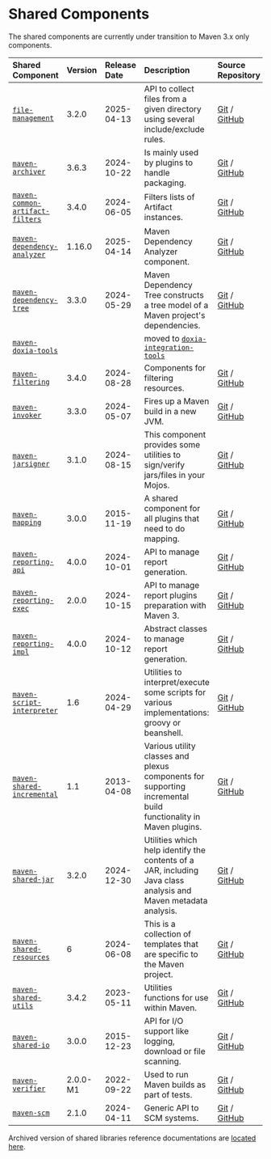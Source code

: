 <!-- Licensed to the Apache Software Foundation (ASF) under one-->
<!-- or more contributor license agreements.  See the NOTICE file-->
<!-- distributed with this work for additional information-->
<!-- regarding copyright ownership.  The ASF licenses this file-->
<!-- to you under the Apache License, Version 2.0 (the-->
<!-- "License"); you may not use this file except in compliance-->
<!-- with the License.  You may obtain a copy of the License at-->
<!---->
<!--   http://www.apache.org/licenses/LICENSE-2.0-->
<!---->
<!-- Unless required by applicable law or agreed to in writing,-->
<!-- software distributed under the License is distributed on an-->
<!-- "AS IS" BASIS, WITHOUT WARRANTIES OR CONDITIONS OF ANY-->
<!-- KIND, either express or implied.  See the License for the-->
<!-- specific language governing permissions and limitations-->
<!-- under the License.-->
<!-- NOTE: For help with the syntax of this file, see:-->
<!-- https://maven.apache.org/doxia/references/apt-format.html-->

# Shared Components

The shared components are currently under transition to Maven 3.x only components.

| **Shared Component**                                                       | **Version** | **Release Date** | **Description**                                                                                                 | **Source Repository**                                                                                                                             | **Issue Tracking**                                                              |
|:---------------------------------------------------------------------------|:------------|:-----------------|:----------------------------------------------------------------------------------------------------------------|:--------------------------------------------------------------------------------------------------------------------------------------------------|:--------------------------------------------------------------------------------|
| [ `file-management`](/shared/file-management/)                             | 3.2.0       | 2025-04-13       | API to collect files from a given directory using several include/exclude rules.                                | [Git](https://gitbox.apache.org/repos/asf/maven-file-management.git) / [GitHub](https://github.com/apache/maven-file-management/)                 | [GitHub Issues](https://github.com/apache/maven-file-management/issues)         |
| [ `maven-archiver`](/shared/maven-archiver/)                               | 3.6.3       | 2024-10-22       | Is mainly used by plugins to handle packaging.                                                                  | [Git](https://gitbox.apache.org/repos/asf/maven-archiver.git) / [GitHub](https://github.com/apache/maven-archiver/)                               | [GitHub Issues](https://github.com/apache/maven-archiver/issues)                |
| [ `maven-common-artifact-filters`](/shared/maven-common-artifact-filters/) | 3.4.0       | 2024-06-05       | Filters lists of Artifact instances.                                                                            | [Git](https://gitbox.apache.org/repos/asf/maven-common-artifact-filters.git) / [GitHub](https://github.com/apache/maven-common-artifact-filters/) | [GitHub Issues](https://github.com/apache/maven-common-artifact-filters/issues) |
| [ `maven-dependency-analyzer`](/shared/maven-dependency-analyzer/)         | 1.16.0      | 2025-04-14       | Maven Dependency Analyzer component.                                                                            | [Git](https://gitbox.apache.org/repos/asf/maven-dependency-analyzer.git) / [GitHub](https://github.com/apache/maven-dependency-analyzer/)         | [GitHub Issues](https://github.com/apache/maven-dependency-analyzer/issues)     |
| [ `maven-dependency-tree`](/shared/maven-dependency-tree/)                 | 3.3.0       | 2024-05-29       | Maven Dependency Tree constructs a tree model of a Maven project&apos;s dependencies.                           | [Git](https://gitbox.apache.org/repos/asf/maven-dependency-tree.git) / [GitHub](https://github.com/apache/maven-dependency-tree/)                 | [GitHub Issues](https://github.com/apache/maven-dependency-tree/issues)         |
| [ `maven-doxia-tools`](/doxia/doxia-sitetools/doxia-integration-tools/)    |                               || moved to [ `doxia-integration-tools`](/doxia/doxia-sitetools/doxia-integration-tools/)                                                                                                                                                                             ||                                                                                 |
| [ `maven-filtering`](/shared/maven-filtering/)                             | 3.4.0       | 2024-08-28       | Components for filtering resources.                                                                             | [Git](https://gitbox.apache.org/repos/asf/maven-filtering.git) / [GitHub](https://github.com/apache/maven-filtering/)                             | [GitHub Issues](https://github.com/apache/maven-filtering/issues)               |
| [ `maven-invoker`](/shared/maven-invoker/)                                 | 3.3.0       | 2024-05-07       | Fires up a Maven build in a new JVM.                                                                            | [Git](https://gitbox.apache.org/repos/asf/maven-invoker.git) / [GitHub](https://github.com/apache/maven-invoker/)                                 | [GitHub Issues](https://github.com/apache/maven-invoker/issues)                 |
| [ `maven-jarsigner`](/shared/maven-jarsigner/)                             | 3.1.0       | 2024-08-15       | This component provides some utilities to sign/verify jars/files in your Mojos.                                 | [Git](https://gitbox.apache.org/repos/asf/maven-jarsigner.git) / [GitHub](https://github.com/apache/maven-jarsigner/)                             | [GitHub Issues](https://github.com/apache/maven-jarsigner/issues)               |
| [ `maven-mapping`](/shared/maven-mapping/)                                 | 3.0.0       | 2015-11-19       | A shared component for all plugins that need to do mapping.                                                     | [Git](https://gitbox.apache.org/repos/asf/maven-mapping.git) / [GitHub](https://github.com/apache/maven-mapping/)                                 | [GitHub Issues](https://github.com/apache/maven-mapping/issues)                 |
| [ `maven-reporting-api`](/shared/maven-reporting-api/)                     | 4.0.0       | 2024-10-01       | API to manage report generation.                                                                                | [Git](https://gitbox.apache.org/repos/asf/maven-reporting-api.git) / [GitHub](https://github.com/apache/maven-reporting-api/)                     | [GitHub Issues](https://github.com/apache/maven-reporting-api/issues)           |
| [ `maven-reporting-exec`](/shared/maven-reporting-exec/)                   | 2.0.0       | 2024-10-15       | API to manage report plugins preparation with Maven 3\.                                                         | [Git](https://gitbox.apache.org/repos/asf/maven-reporting-exec.git) / [GitHub](https://github.com/apache/maven-reporting-exec/)                   | [GitHub Issues](https://github.com/apache/maven-reporting-exec/issues)          |
| [ `maven-reporting-impl`](/shared/maven-reporting-impl/)                   | 4.0.0       | 2024-10-12       | Abstract classes to manage report generation.                                                                   | [Git](https://gitbox.apache.org/repos/asf/maven-reporting-impl.git) / [GitHub](https://github.com/apache/maven-reporting-impl/)                   | [GitHub Issues](https://github.com/apache/maven-reporting-impl/issues)          |
| [ `maven-script-interpreter`](/shared/maven-script-interpreter/)           | 1.6         | 2024-04-29       | Utilities to interpret/execute some scripts for various implementations: groovy or beanshell.                   | [Git](https://gitbox.apache.org/repos/asf/maven-script-interpreter.git) / [GitHub](https://github.com/apache/maven-script-interpreter/)           | [GitHub Issues](https://github.com/apache/maven-script-interpreter/issues)      |
| [ `maven-shared-incremental`](/shared/maven-shared-incremental/)           | 1.1         | 2013-04-08       | Various utility classes and plexus components for supporting incremental build functionality in Maven plugins.  | [Git](https://gitbox.apache.org/repos/asf/maven-shared-incremental.git) / [GitHub](https://github.com/apache/maven-shared-incremental/)           | [GitHub Issues](https://github.com/apache/maven-shared-incremental/issues)      |
| [ `maven-shared-jar`](/shared/maven-shared-jar/)                           | 3.2.0       | 2024-12-30       | Utilities which help identify the contents of a JAR, including Java class analysis and Maven metadata analysis. | [Git](https://gitbox.apache.org/repos/asf/maven-shared-jar.git) / [GitHub](https://github.com/apache/maven-shared-jar/)                           | [GitHub Issues](https://github.com/apache/maven-shared-jar/issues)              |
| [ `maven-shared-resources`](/shared/maven-shared-resources/)               | 6           | 2024-06-08       | This is a collection of templates that are specific to the Maven project.                                       | [Git](https://gitbox.apache.org/repos/asf/maven-shared-resources.git) / [GitHub](https://github.com/apache/maven-shared-resources/)               | [GitHub Issues](https://github.com/apache/maven-shared-resources/issues)        |
| [ `maven-shared-utils`](/shared/maven-shared-utils/)                       | 3.4.2       | 2023-05-11       | Utilities functions for use within Maven.                                                                       | [Git](https://gitbox.apache.org/repos/asf/maven-shared-utils.git) / [GitHub](https://github.com/apache/maven-shared-utils/)                       | [GitHub Issues](https://github.com/apache/maven-shared-utils/issues)            |
| [ `maven-shared-io`](/shared/maven-shared-io/)                             | 3.0.0       | 2015-12-23       | API for I/O support like logging, download or file scanning.                                                    | [Git](https://gitbox.apache.org/repos/asf/maven-shared-io.git) / [GitHub](https://github.com/apache/maven-shared-io/)                             | [GitHub Issues](https://github.com/apache/maven-shared-io/issues)               |
| [ `maven-verifier`](/shared/maven-verifier/)                               | 2.0.0-M1    | 2022-09-22       | Used to run Maven builds as part of tests.                                                                      | [Git](https://gitbox.apache.org/repos/asf/maven-verifier.git) / [GitHub](https://github.com/apache/maven-verifier/)                               | [GitHub Issues](https://github.com/apache/maven-verifier/issues)                |
| [ `maven-scm`](/scm/)                                                      | 2.1.0       | 2024-04-11       | Generic API to SCM systems.                                                                                     | [Git](https://gitbox.apache.org/repos/asf/maven-scm.git) / [GitHub](https://github.com/apache/maven-scm/)                                         | [GitHub Issues](https://github.com/apache/maven-scm/issues)                     |

Archived version of shared libraries reference documentations are [located here](../shared-archives/).
